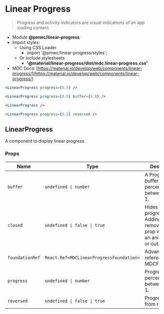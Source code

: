 # Linear Progress

> Progress and activity indicators are visual indications of an app loading content.

- Module **@pmwc/linear-progress**
- Import styles:
  - Using CSS Loader
    - import '@pmwc/linear-progress/styles';
  - Or include stylesheets
    - **'@material/linear-progress/dist/mdc.linear-progress.css'**
- MDC Docs: [https://material.io/develop/web/components/linear-progress/](https://material.io/develop/web/components/linear-progress/)

```jsx
<LinearProgress progress={0.5} />
```

```jsx
<LinearProgress progress={0.6} buffer={0.8} />
```

```jsx
<LinearProgress />
```

```jsx
<LinearProgress progress={0.2} reversed />
```

## LinearProgress
A component to display linear progress.

### Props

| Name | Type | Description |
|------|------|-------------|
| `buffer` | `undefined \| number` | A Progress buffer float percentage between 0 and 1. |
| `closed` | `undefined \| false \| true` | Hides the progress bar. Adding / removing this prop will trigger an animation in or out. |
| `foundationRef` | `React.Ref<MDCLinearProgressFoundation>` | Advanced: A reference to the MDCFoundation. |
| `progress` | `undefined \| number` | Progress float percentage between 0 and 1. |
| `reversed` | `undefined \| false \| true` | Progress goes from right to left. |


